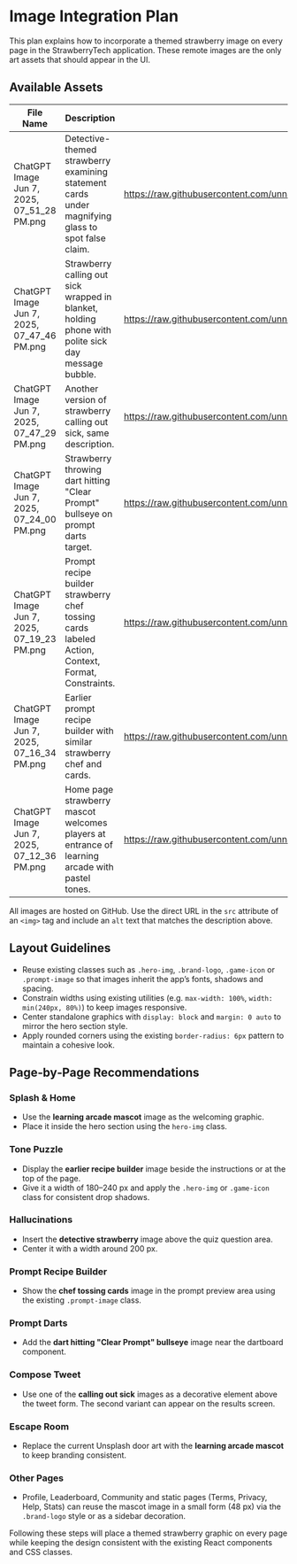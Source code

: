 # Image Integration Plan

This plan explains how to incorporate a themed strawberry image on every page in the StrawberryTech application. These remote images are the only art assets that should appear in the UI.

## Available Assets

| File Name | Description | URL |
| --- | --- | --- |
| ChatGPT Image Jun 7, 2025, 07_51_28 PM.png | Detective-themed strawberry examining statement cards under magnifying glass to spot false claim. | https://raw.githubusercontent.com/unnamedmistress/images/main/ChatGPT%20Image%20Jun%207%2C%202025%2C%2007_51_28%20PM.png |
| ChatGPT Image Jun 7, 2025, 07_47_46 PM.png | Strawberry calling out sick wrapped in blanket, holding phone with polite sick day message bubble. | https://raw.githubusercontent.com/unnamedmistress/images/main/ChatGPT%20Image%20Jun%207%2C%202025%2C%2007_47_46%20PM.png |
| ChatGPT Image Jun 7, 2025, 07_47_29 PM.png | Another version of strawberry calling out sick, same description. | https://raw.githubusercontent.com/unnamedmistress/images/main/ChatGPT%20Image%20Jun%207%2C%202025%2C%2007_47_29%20PM.png |
| ChatGPT Image Jun 7, 2025, 07_24_00 PM.png | Strawberry throwing dart hitting "Clear Prompt" bullseye on prompt darts target. | https://raw.githubusercontent.com/unnamedmistress/images/main/ChatGPT%20Image%20Jun%207%2C%202025%2C%2007_24_00%20PM.png |
| ChatGPT Image Jun 7, 2025, 07_19_23 PM.png | Prompt recipe builder strawberry chef tossing cards labeled Action, Context, Format, Constraints. | https://raw.githubusercontent.com/unnamedmistress/images/main/ChatGPT%20Image%20Jun%207%2C%202025%2C%2007_19_23%20PM.png |
| ChatGPT Image Jun 7, 2025, 07_16_34 PM.png | Earlier prompt recipe builder with similar strawberry chef and cards. | https://raw.githubusercontent.com/unnamedmistress/images/main/ChatGPT%20Image%20Jun%207%2C%202025%2C%2007_16_34%20PM.png |
| ChatGPT Image Jun 7, 2025, 07_12_36 PM.png | Home page strawberry mascot welcomes players at entrance of learning arcade with pastel tones. | https://raw.githubusercontent.com/unnamedmistress/images/main/ChatGPT%20Image%20Jun%207%2C%202025%2C%2007_12_36%20PM.png |

All images are hosted on GitHub. Use the direct URL in the `src` attribute of an `<img>` tag and include an `alt` text that matches the description above.

## Layout Guidelines

- Reuse existing classes such as `.hero-img`, `.brand-logo`, `.game-icon` or `.prompt-image` so that images inherit the app’s fonts, shadows and spacing.
- Constrain widths using existing utilities (e.g. `max-width: 100%`, `width: min(240px, 80%)`) to keep images responsive.
- Center standalone graphics with `display: block` and `margin: 0 auto` to mirror the hero section style.
- Apply rounded corners using the existing `border-radius: 6px` pattern to maintain a cohesive look.

## Page‑by‑Page Recommendations

### Splash & Home
- Use the **learning arcade mascot** image as the welcoming graphic.
- Place it inside the hero section using the `hero-img` class.

### Tone Puzzle
- Display the **earlier recipe builder** image beside the instructions or at the top of the page.
- Give it a width of 180–240&nbsp;px and apply the `.hero-img` or `.game-icon` class for consistent drop shadows.

### Hallucinations
- Insert the **detective strawberry** image above the quiz question area.
- Center it with a width around 200&nbsp;px.

### Prompt Recipe Builder
- Show the **chef tossing cards** image in the prompt preview area using the existing `.prompt-image` class.

### Prompt Darts
- Add the **dart hitting "Clear Prompt" bullseye** image near the dartboard component.

### Compose Tweet
- Use one of the **calling out sick** images as a decorative element above the tweet form. The second variant can appear on the results screen.

### Escape Room
- Replace the current Unsplash door art with the **learning arcade mascot** to keep branding consistent.

### Other Pages
- Profile, Leaderboard, Community and static pages (Terms, Privacy, Help, Stats) can reuse the mascot image in a small form (48&nbsp;px) via the `.brand-logo` style or as a sidebar decoration.

Following these steps will place a themed strawberry graphic on every page while keeping the design consistent with the existing React components and CSS classes.
